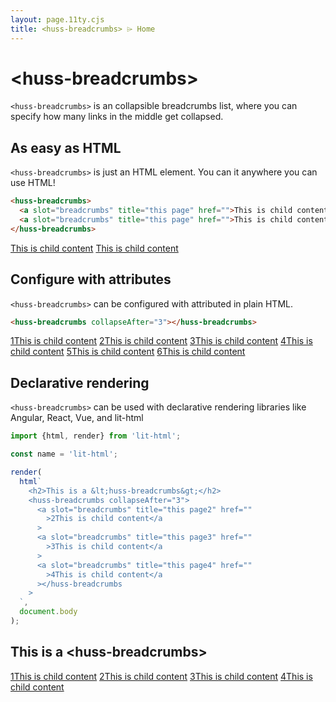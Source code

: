 ```yaml
---
layout: page.11ty.cjs
title: <huss-breadcrumbs> ⌲ Home
---
```


# &lt;huss-breadcrumbs>

`<huss-breadcrumbs>` is an collapsible breadcrumbs list, where you can specify how many links in the middle get collapsed.

## As easy as HTML

<section class="columns">
  <div>

`<huss-breadcrumbs>` is just an HTML element. You can it anywhere you can use HTML!

```html
<huss-breadcrumbs>
  <a slot="breadcrumbs" title="this page" href="">This is child content</a>
  <a slot="breadcrumbs" title="this page" href="">This is child content</a>
</huss-breadcrumbs>
```

  </div>
  <div>

<huss-breadcrumbs>
  <a slot="breadcrumbs" title="this page" href="">This is child content</a> 
  <a slot="breadcrumbs" title="this page" href="">This is child content</a>
</huss-breadcrumbs>

  </div>
</section>

## Configure with attributes

<section class="columns">
  <div>

`<huss-breadcrumbs>` can be configured with attributed in plain HTML.

```html
<huss-breadcrumbs collapseAfter="3"></huss-breadcrumbs>
```

  </div>
  <div>

<huss-breadcrumbs collapseAfter='3'>
    <a slot="breadcrumbs" title="this page"  href="">1This is child content</a>
    <a slot="breadcrumbs" title="this page2"  href=""
      >2This is child content</a
    >
    <a slot="breadcrumbs" title="this page3"  href=""
      >3This is child content</a
    >
    <a slot="breadcrumbs" title="this page4"  href=""
      >4This is child content</a
    >
    <a slot="breadcrumbs" title="this page3"  href=""
      >5This is child content</a
    >
    <a slot="breadcrumbs" title="this page4"  href=""
      >6This is child content</a
    >
</huss-breadcrumbs>

  </div>
</section>

## Declarative rendering

<section class="columns">
  <div>

`<huss-breadcrumbs>` can be used with declarative rendering libraries like Angular, React, Vue, and lit-html

```js
import {html, render} from 'lit-html';

const name = 'lit-html';

render(
  html`
    <h2>This is a &lt;huss-breadcrumbs&gt;</h2>
    <huss-breadcrumbs collapseAfter="3">
      <a slot="breadcrumbs" title="this page2" href=""
        >2This is child content</a
      >
      <a slot="breadcrumbs" title="this page3" href=""
        >3This is child content</a
      >
      <a slot="breadcrumbs" title="this page4" href=""
        >4This is child content</a
      ></huss-breadcrumbs
    >
  `,
  document.body
);
```

  </div>
  <div>

<h2>This is a &lt;huss-breadcrumbs&gt;</h2>
<huss-breadcrumbs>
<a slot="breadcrumbs" title="this page"  href="">1This is child content</a>
    <a slot="breadcrumbs" title="this page2"  href=""
      >2This is child content</a
    >
    <a slot="breadcrumbs" title="this page3"  href=""
      >3This is child content</a
    >
    <a slot="breadcrumbs" title="this page4"  href=""
      >4This is child content</a
    >
    </huss-breadcrumbs>

  </div>
</section>
